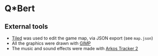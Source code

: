 # Q*Bert

## External tools

 - [Tiled](https://www.mapeditor.org/) was used to edit the game map, via JSON
   export (see `map.json`)
 - All the graphics were drawn with [GIMP](https://www.gimp.org/)
 - The music and sound effects were made with [Arkos Tracker
   2](http://www.julien-nevo.com/arkostracker/)

